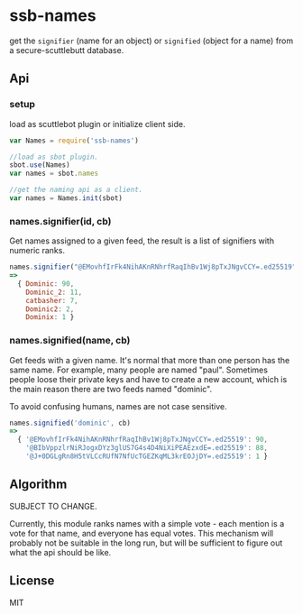 # ssb-names

get the `signifier` (name for an object) or `signified` (object for a name) from a secure-scuttlebutt database.

## Api

### setup

load as scuttlebot plugin or initialize client side.

``` js
var Names = require('ssb-names')

//load as sbot plugin.
sbot.use(Names)
var names = sbot.names

//get the naming api as a client.
var names = Names.init(sbot)
```

### names.signifier(id, cb)

Get names assigned to a given feed, the result is a list of signifiers
with numeric ranks.

``` js
names.signifier("@EMovhfIrFk4NihAKnRNhrfRaqIhBv1Wj8pTxJNgvCCY=.ed25519", cb)
=>
  { Dominic: 90,
    Dominic_2: 11,
    catbasher: 7,
    Dominic2: 2,
    Dominix: 1 }
```

### names.signified(name, cb)

Get feeds with a given name. It's normal that more than one person has the same name.
For example, many people are named "paul".
Sometimes people loose their private keys and have to create a new account,
which is the main reason there are two feeds named "dominic".

To avoid confusing humans, names are not case sensitive.

``` js
names.signified('dominic', cb)
=>
  { '@EMovhfIrFk4NihAKnRNhrfRaqIhBv1Wj8pTxJNgvCCY=.ed25519': 90,
    '@BIbVppzlrNiRJogxDYz3glUS7G4s4D4NiXiPEAEzxdE=.ed25519': 88,
    '@J+0DGLgRn8H5tVLCcRUfN7NfUcTGEZKqML3krEOJjDY=.ed25519': 1 }
```

## Algorithm

SUBJECT TO CHANGE.

Currently, this module ranks names with a simple vote -
each mention is a vote for that name, and everyone has equal votes.
This mechanism will probably not be suitable in the long run,
but will be sufficient to figure out what the api should be like.

## License

MIT





